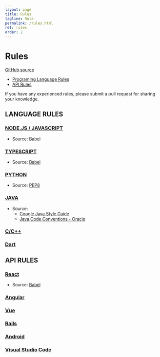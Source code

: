 ```yaml
---
layout: page
title: Rules
tagline: Rule
permalink: /rules.html
ref: rules
order: 2
---
```


# Rules 

[GitHub source](https://github.com/devreplay/devreplay/tree/master/src/rules)

* [Programing Language Rules](#language-rules)
* [API Rules](#api-rules)

If you have any experienced rules, please submit a pull request for sharing your knowledge.

## LANGUAGE RULES

### [NODE.JS / JAVASCRIPT](https://github.com/devreplay/devreplay/blob/master/src/rules/javascript.ts)

* Source: [Babel](https://babeljs.io/)

### [TYPESCRIPT](https://github.com/devreplay/devreplay/blob/master/src/rules/typescript.ts)

* Source: [Babel](https://babeljs.io/)

### [PYTHON](https://github.com/devreplay/devreplay/blob/master/src/rules/python.ts)

* Source: [PEP8](https://www.python.org/dev/peps/pep-0008/)

### [JAVA](https://github.com/devreplay/devreplay/blob/master/src/rules/java.ts)

* Source:
    * [Google Java Style Guide](https://google.github.io/styleguide/javaguide.html)
    * [Java Code Conventions - Oracle](https://www.oracle.com/technetwork/java/codeconventions-150003.pdf)

### [C/C++](https://github.com/devreplay/devreplay/blob/master/src/rules/c.ts)

### [Dart](https://github.com/devreplay/devreplay/blob/master/src/rules/dart.ts)

## API RULES

### [React](https://github.com/devreplay/devreplay/blob/master/src/rules/react.ts)

* Source: [Babel](https://babeljs.io/)

### [Angular](https://github.com/devreplay/devreplay/blob/master/src/rules/angular.ts)

### [Vue](https://github.com/devreplay/devreplay/blob/master/src/rules/vue.ts)

### [Rails](https://github.com/devreplay/devreplay/blob/master/src/rules/rails.ts)

### [Android](https://github.com/devreplay/devreplay/blob/master/src/rules/android.ts)

### [Visual Studio Code](https://github.com/devreplay/devreplay/blob/master/src/rules/vscode.ts)
